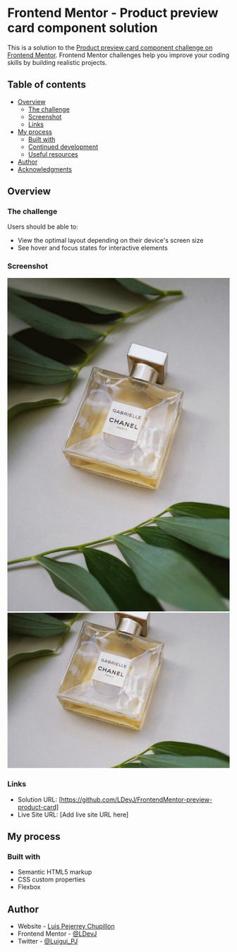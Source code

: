 # Frontend Mentor - Product preview card component solution

This is a solution to the [Product preview card component challenge on Frontend Mentor](https://www.frontendmentor.io/challenges/product-preview-card-component-GO7UmttRfa). Frontend Mentor challenges help you improve your coding skills by building realistic projects. 

## Table of contents

- [Overview](#overview)
  - [The challenge](#the-challenge)
  - [Screenshot](#screenshot)
  - [Links](#links)
- [My process](#my-process)
  - [Built with](#built-with)
  - [Continued development](#continued-development)
  - [Useful resources](#useful-resources)
- [Author](#author)
- [Acknowledgments](#acknowledgments)

## Overview

### The challenge

Users should be able to:

- View the optimal layout depending on their device's screen size
- See hover and focus states for interactive elements

### Screenshot

![solution-desktop](images/image-product-desktop.jpg)
![solution-mobile](images/image-product-mobile.jpg)


### Links

- Solution URL: [https://github.com/LDevJ/FrontendMentor-preview-product-card]
- Live Site URL: [Add live site URL here]

## My process

### Built with

- Semantic HTML5 markup
- CSS custom properties
- Flexbox

## Author

- Website - [Luis Pejerrey Chupillon](https://github.com/LDevJ)
- Frontend Mentor - [@LDevJ](https://www.frontendmentor.io/profile/LDevJ)
- Twitter - [@Luigui_PJ](https://twitter.com/Luigui_PJ)

